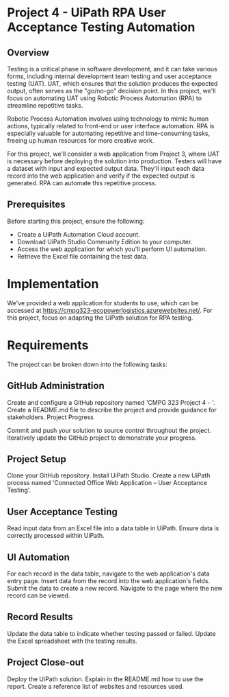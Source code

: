 # Project 4 - UiPath RPA User Acceptance Testing Automation
## Overview
Testing is a critical phase in software development, and it can take various forms, including internal development team testing and user acceptance testing (UAT). UAT, which ensures that the solution produces the expected output, often serves as the "go/no-go" decision point. In this project, we'll focus on automating UAT using Robotic Process Automation (RPA) to streamline repetitive tasks.

Robotic Process Automation involves using technology to mimic human actions, typically related to front-end or user interface automation. RPA is especially valuable for automating repetitive and time-consuming tasks, freeing up human resources for more creative work.

For this project, we'll consider a web application from Project 3, where UAT is necessary before deploying the solution into production. Testers will have a dataset with input and expected output data. They'll input each data record into the web application and verify if the expected output is generated. RPA can automate this repetitive process.

## Prerequisites
Before starting this project, ensure the following:

  - Create a UiPath Automation Cloud account.
  - Download UiPath Studio Community Edition to your computer.
  - Access the web application for which you'll perform UI automation.
  - Retrieve the Excel file containing the test data.
# Implementation
We've provided a web application for students to use, which can be accessed at https://cmpg323-ecopowerlogistics.azurewebsites.net/. For this project, focus on adapting the UiPath solution for RPA testing.

# Requirements
The project can be broken down into the following tasks:

## GitHub Administration

Create and configure a GitHub repository named 'CMPG 323 Project 4 - <add your student number>'.
Create a README.md file to describe the project and provide guidance for stakeholders.
Project Progress

Commit and push your solution to source control throughout the project.
Iteratively update the GitHub project to demonstrate your progress.

## Project Setup

Clone your GitHub repository.
Install UiPath Studio.
Create a new UiPath process named 'Connected Office Web Application – User Acceptance Testing'.
## User Acceptance Testing

Read input data from an Excel file into a data table in UiPath.
Ensure data is correctly processed within UiPath.

## UI Automation

For each record in the data table, navigate to the web application's data entry page.
Insert data from the record into the web application's fields.
Submit the data to create a new record.
Navigate to the page where the new record can be viewed.
## Record Results

Update the data table to indicate whether testing passed or failed.
Update the Excel spreadsheet with the testing results.
## Project Close-out

Deploy the UiPath solution.
Explain in the README.md how to use the report.
Create a reference list of websites and resources used.
